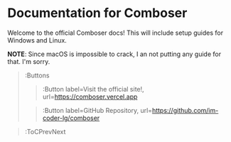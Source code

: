 # Documentation for Comboser

Welcome to the official Comboser docs! This will include setup guides for Windows and Linux.

**NOTE**: Since macOS is impossible to crack, I an not putting any guide for that. I'm sorry.

> :Buttons
> > :Button label=Visit the official site!, url=https://comboser.vercel.app
>
> > :Button label=GitHub Repository, url=https://github.com/im-coder-lg/comboser

> :ToCPrevNext